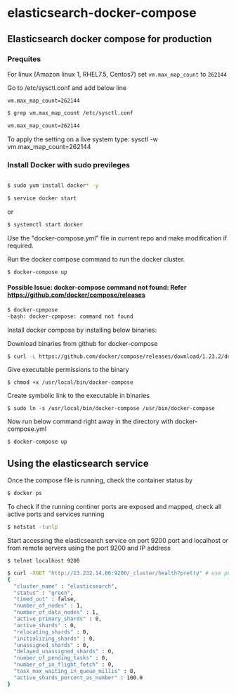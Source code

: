 # elasticsearch-docker-compose

## Elasticsearch docker compose for production 

### Prequites
For linux (Amazon linux 1, RHEL7.5, Centos7) set `vm.max_map_count` to `262144`

Go to /etc/sysctl.conf and add below line

`vm.max_map_count=262144`

``` bash
$ grep vm.max_map_count /etc/sysctl.conf

vm.max_map_count=262144
```

To apply the setting on a live system type: sysctl -w vm.max_map_count=262144


### Install Docker with sudo previleges

``` bash

$ sudo yum install docker* -y

$ service docker start
```
or 

```bash 
$ systemctl start docker
```

Use the  "docker-compose.yml" file in current repo and make modification if required.

Run the docker compose command to run the docker cluster.
```
$ docker-compose up 
```

#### Possible Issue: docker-compose command not found: Refer https://github.com/docker/compose/releases
``` bash
$ docker-cpmpose
-bash: docker-cpmpose: command not found
```
Install docker compose by installing below binaries:

Download binaries from github for docker-compose
``` bash 
$ curl -L https://github.com/docker/compose/releases/download/1.23.2/docker-compose-`uname -s`-`uname -m` -o /usr/local/bin/docker-compose
```
Give executable permissions to the binary
```
$ chmod +x /usr/local/bin/docker-compose
```
Create symbolic link to the executable in binaries
```
$ sudo ln -s /usr/local/bin/docker-compose /usr/bin/docker-compose
```
Now run below command right away in the directory with docker-compose.yml

` $ docker-compose up `


## Using the elasticsearch service

Once the compose file is running, check the container status by 
``` bash
$ docker ps 
```
To check if the running continer ports are exposed and mapped, check all active ports and services running 
``` bash
$ netstat -tunlp
```
Start accessing the elasticsearch service on port 9200 port and localhost or from remote servers using the port 9200 and IP address

```
$ telnet localhost 9200
```

``` bash 
$ curl -XGET "http://13.232.14.66:9200/_cluster/health?pretty" # use pubic or private IP of your server for accessing
{
  "cluster_name" : "elasticsearch",
  "status" : "green",
  "timed_out" : false,
  "number_of_nodes" : 1,
  "number_of_data_nodes" : 1,
  "active_primary_shards" : 0,
  "active_shards" : 0,
  "relocating_shards" : 0,
  "initializing_shards" : 0,
  "unassigned_shards" : 0,
  "delayed_unassigned_shards" : 0,
  "number_of_pending_tasks" : 0,
  "number_of_in_flight_fetch" : 0,
  "task_max_waiting_in_queue_millis" : 0,
  "active_shards_percent_as_number" : 100.0
}
```








